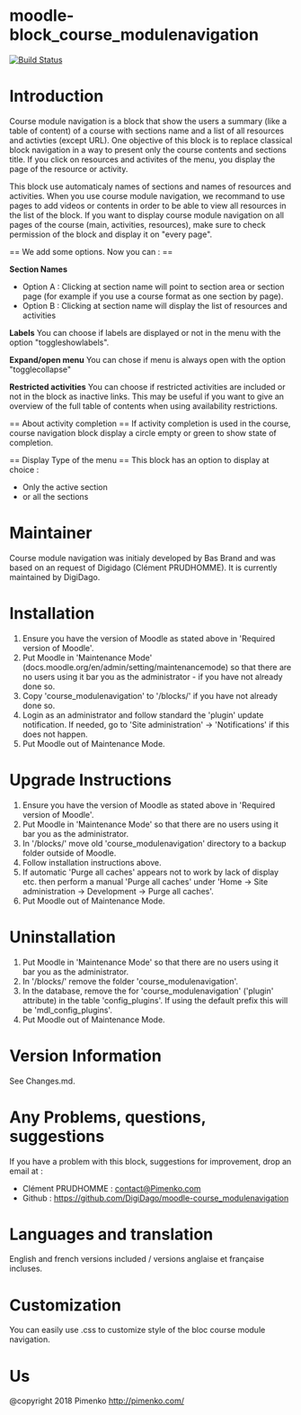 # moodle-block_course_modulenavigation

[![Build Status](https://travis-ci.org/DigiDago/moodle-block_course_modulenavigation/.svg?branch=master)](https://travis-ci.org/DigiDago/moodle-block_course_modulenavigation)

Introduction
============
Course module navigation is a block that show the users a summary (like a table of content) of a course with sections name and a list of all resources and activties (except URL). One objective of this block is to replace classical block navigation in a way to present only the course contents and sections title.
If you click on resources and activites of the menu, you display the page of the resource or activity.

This block use automaticaly names of sections and names of resources and activities. When you use course module navigation, we recommand to use pages to add videos or contents in order to be able to view all resources in the list of the block.
If you want to display course module navigation on all pages of the course (main, activities, resources), make sure to check permission of the block and display it on "every page".

== We add some options. Now you can : ==

**Section Names**
- Option A : Clicking at section name will point to section area or section page (for example if you use a course format as one section by page).
- Option B : Clicking at section name will display the list of resources and activities

**Labels**
You can choose if labels are displayed or not in the menu with the option "toggleshowlabels".

**Expand/open menu**
You can chose if menu is always open with the option "togglecollapse"

**Restricted activities**
You can choose if restricted activities are included or not in the block as inactive links. This may be useful if you
want to give an overview of the full table of contents when using availability restrictions.  

== About activity completion ==
If activity completion is used in the course, course navigation block display a circle empty or green to show state of completion. 

== Display Type of the menu ==
This block has an option to display at choice :
- Only the active section
- or all the sections 

Maintainer
============
Course module navigation was initialy developed by Bas Brand and was based on an request of Digidago (Clément PRUDHOMME). It is currently maintained by DigiDago.


Installation
============
 1. Ensure you have the version of Moodle as stated above in 'Required version of Moodle'.  
 2. Put Moodle in 'Maintenance Mode' (docs.moodle.org/en/admin/setting/maintenancemode) so that there are no 
    users using it bar you as the administrator - if you have not already done so.
 3. Copy 'course_modulenavigation' to '/blocks/' if you have not already done so.
 4. Login as an administrator and follow standard the 'plugin' update notification.  If needed, go to
    'Site administration' -> 'Notifications' if this does not happen.
 5.  Put Moodle out of Maintenance Mode.

Upgrade Instructions
====================
 1. Ensure you have the version of Moodle as stated above in 'Required version of Moodle'.
 2. Put Moodle in 'Maintenance Mode' so that there are no users using it bar you as the administrator.
 3. In '/blocks/' move old 'course_modulenavigation' directory to a backup folder outside of Moodle.
 4. Follow installation instructions above.
 5. If automatic 'Purge all caches' appears not to work by lack of display etc. then perform a manual 'Purge all caches'
    under 'Home -> Site administration -> Development -> Purge all caches'.
 6. Put Moodle out of Maintenance Mode.

Uninstallation
==============
 1. Put Moodle in 'Maintenance Mode' so that there are no users using it bar you as the administrator.
 2. In '/blocks/' remove the folder 'course_modulenavigation'.
 4. In the database, remove the for 'course_modulenavigation' ('plugin' attribute) in the table 'config_plugins'.  If
    using the default prefix this will be 'mdl_config_plugins'.
 5. Put Moodle out of Maintenance Mode.

Version Information
===================
See Changes.md.


Any Problems, questions, suggestions
===================
If you have a problem with this block, suggestions for improvement, drop an email at :
- Clément PRUDHOMME :  contact@Pimenko.com
- Github : https://github.com/DigiDago/moodle-course_modulenavigation


Languages and translation
===================
English and french versions included / versions anglaise et française incluses.


Customization
===================
You can easily use .css to customize style of the bloc course module navigation.



Us
==
@copyright 2018 Pimenko http://pimenko.com/
